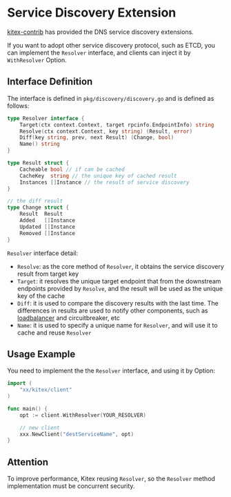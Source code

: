 # Service Discovery Extension

[kitex-contrib](https://github.com/kitex-contrib/resolver-dns) has provided the DNS service discovery extensions.

If you want to adopt other service discovery protocol, such as ETCD, you can implement the `Resolver` interface, and clients can inject it by `WithResolver` Option.

## Interface Definition

The interface is defined in `pkg/discovery/discovery.go` and is defined as follows:

```go
type Resolver interface {
    Target(ctx context.Context, target rpcinfo.EndpointInfo) string
    Resolve(ctx context.Context, key string) (Result, error)
    Diff(key string, prev, next Result) (Change, bool)
    Name() string
}

type Result struct {
    Cacheable bool // if can be cached
    CacheKey  string // the unique key of cached result
    Instances []Instance // the result of service discovery
}

// the diff result
type Change struct {
    Result  Result
    Added   []Instance
    Updated []Instance
    Removed []Instance
}
```

`Resolver` interface detail:

- `Resolve`: as the core method of `Resolver`, it obtains the service discovery result from target key
- `Target`:   it resolves the unique target endpoint that from the downstream endpoints provided by `Resolve`, and the result will be used as the unique key of the cache
- `Diff`:  it is used to compare  the discovery results with the last time. The differences in results are used to notify other components, such as [loadbalancer](https://github.com/cloudwego/kitex/blob/develop/docs/guide/extension/loadbalance.md) and circuitbreaker, etc
- `Name`:  it is used to specify a unique name for `Resolver`, and will use it to cache and reuse `Resolver`

## Usage Example

You need to implement the the `Resolver` interface, and using it by Option:

```go
import (
    "xx/kitex/client"
)

func main() {
    opt := client.WithResolver(YOUR_RESOLVER)

    // new client
    xxx.NewClient("destServiceName", opt)
}
```

## Attention

To improve performance,  Kitex reusing `Resolver`, so the `Resolver` method implementation must be concurrent security.

 